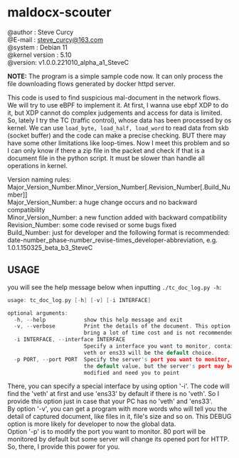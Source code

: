 # maldocx-scouter
@author : Steve Curcy  
@E-mail : steve_curcy@163.com  
@system : Debian 11  
@kernel version : 5.10  
@version: v1.0.0.221010_alpha_a1_SteveC  
  
**NOTE:** The program is a simple sample code now. It can only process the file downloading flows generated by docker 
httpd server.  
  
This code is used to find suspicious mal-document in the network flows. We will try to use eBPF to implement it.
At first, I wanna use ebpf XDP to do it, but XDP cannot do complex judgements and access for data is limited. So,
lately I try the TC (traffic control), whose data has been processed by os kernel. We can use `load_byte, load_half,
 load_word` to read data from skb (socket buffer) and the code can make a precise checking. BUT there may have some
other limitations like loop-times. Now I meet this problem and so I can only know if there a zip file in the packet
and check if that is a document file in the python script. It must be slower than handle all operations in kernel.  
  
Version naming rules: Major_Version_Number.Minor_Version_Number\[.Revision_Number\[.Build_Number\]\]  
Major_Version_Number: a huge change occurs and no backward compatibility  
Minor_Version_Number: a new function added with backward compatibility  
Revision_Number: some code revised or some bugs fixed  
Build_Number: just for developer and the following format is recommended: 
date-number_phase-number_revise-times_developer-abbreviation, e.g. 1.0.1.150325_beta_b3_SteveC
  
## USAGE
you will see the help message below when inputting `./tc_doc_log.py -h`:  
```c
usage: tc_doc_log.py [-h] [-v] [-i INTERFACE]

optional arguments:
  -h, --help            show this help message and exit
  -v, --verbose         Print the details of the document. This option will
                        bring a lot of time cost and is not recommended.
  -i INTERFACE, --interface INTERFACE
                        Specify a interface you want to monitor, container's
                        veth or ens33 will be the default choice.
  -p PORT, --port PORT  Specify the server's port you want to monitor, 80 is
                        the default value, but the server's port may be
                        modified and need you to point
```
There, you can specify a special interface by using option '-i'. The code will find the 'veth' at first and use 'ens33' 
by default if there is no 'veth'. So I provide this option just in case that your PC has no 'veth' and 'ens33'.  
By option '-v', you can get a program with more words who will tell you the detail of captured document, like files 
in it, file's size and so on. This DEBUG option is more likely for developer to now the global data.  
Option '-p' is to modify the port you want to monitor. 80 port will be monitored by default but some server will change 
its opened port for HTTP. So, there, I provide this power for you.
